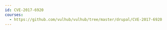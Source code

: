```yaml
---
id: CVE-2017-6920
courses:
  - https://github.com/vulhub/vulhub/tree/master/drupal/CVE-2017-6920
---
```

